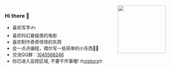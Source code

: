 <img align="right" src="https://github-readme-stats.vercel.app/api?username=LoSenTrad" style="height:150px;">  

### Hi there 👋
* 喜欢写字✍️
* 喜欢科幻悬疑类的电影
* 喜欢制作奇奇怪怪的东西
* 会一点点编程，偶尔写一些简单的小东西👨‍💻‍
* 交流QQ群：[1045568246](https://jq.qq.com/?_wv=1027&k=q5vKUXdF)
* 你已进入监控区域, 不要干坏事喔! 🤓[visitors](https://visitor-badge.glitch.me/badge?page_id=losentrad.losentrad.readme)🤓


